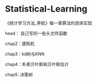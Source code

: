 # Statistical-Learning

《统计学习方法_李航》每一章算法的具体实现

head： 自己写的一些头文件函数

chap2：感知机

chap3：kd树与KNN

chap4：朴素贝叶斯和贝叶斯估计

chap5: 决策树